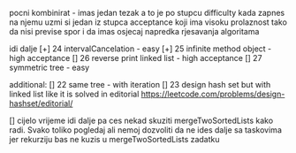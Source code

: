 pocni kombinirat - imas jedan tezak a to je po stupcu difficulty
kada zapnes na njemu uzmi si jedan iz stupca acceptance koji ima
visoku prolaznost tako da nisi previse spor i da imas osjecaj napredka
rjesavanja algoritama

idi dalje
[+] 24 intervalCancelation - easy
[+] 25 infinite method object - high acceptance
[] 26 reverse print linked list - high acceptance
[] 27 symmetric tree - easy

additional:
[] 22 same tree - with iteration
[] 23 design hash set but with linked list like it is solved in editorial https://leetcode.com/problems/design-hashset/editorial/

[] cijelo vrijeme idi dalje pa ces nekad skuziti mergeTwoSortedLists kako radi. Svako toliko pogledaj ali nemoj
dozvoliti da ne ides dalje sa taskovima jer rekurziju bas ne kuzis u mergeTwoSortedLists zadatku
